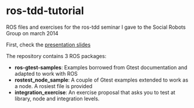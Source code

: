 ros-tdd-tutorial
===============

ROS files and exercises for the ros-tdd seminar I gave to the Social Robots Group on march 2014

First, check the [presentation slides](https://docs.google.com/presentation/d/1eraurS9rlMXyN0kbQMJdCyWOxRC5JTBV7FskyMaYNpM/present)

The repository contains 3 ROS packages:

* **ros-gtest-samples**: Examples borrowed from Gtest documentation and adapted to work with ROS
* **rostest_node_sample**: A couple of Gtest examples extended to work as a node. A rosiest file is provided
* **integration_exercise**: An exercise proposal that asks you to test at library, node and integration levels. 

